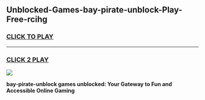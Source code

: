 
## Unblocked-Games-bay-pirate-unblock-Play-Free-rcihg
<h3>
<a href="https://premium76.site?title=bay-pirate-unblock&ref=18A1">CLICK TO PLAY</a></h3>
<hr>

<h3>
<a href="https://premium76.site?title=bay-pirate-unblock&ref=18A1">CLICK 2 PLAY</a>
  
</h3>

<a href="https://premium76.site?title=bay-pirate-unblock&ref=18A1"><img src="https://clearcache.store/games.png"></a>


**bay-pirate-unblock games unblocked: Your Gateway to Fun and Accessible Online Gaming**
